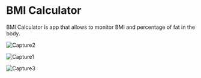 # BMI Calculator

BMI Calculator is app that allows to monitor BMI and percentage of fat in the body.

![Capture2](https://user-images.githubusercontent.com/94105839/155450276-31f6410e-64bb-47bd-ae2e-2803666921f5.PNG)



![Capture1](https://user-images.githubusercontent.com/94105839/155450316-524cc03a-a668-42a0-9604-7d486e314de9.PNG)



![Capture3](https://user-images.githubusercontent.com/94105839/155450341-3f39671f-6362-4ef3-9e00-c12503470d38.PNG)

